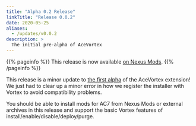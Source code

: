 ```yaml
---
title: "Alpha 0.2 Release"
linkTitle: "Release 0.0.2"
date: 2020-05-25
aliases:
  - /updates/v0.0.2
description: >
  The initial pre-alpha of AceVortex
---
```


{{% pageinfo %}}
This release is now available [on Nexus Mods](https://www.nexusmods.com/site/mods/125?tab=files).
{{% /pageinfo %}}

This release is a minor update to [the first alpha](/updates/v0.0.1) of the AceVortex extension! We just had to clear up a minor error in how we register the installer with Vortex to avoid compatibility problems.

You should be able to install mods for AC7 from Nexus Mods or external archives in this release and support the basic Vortex features of install/enable/disable/deploy/purge.